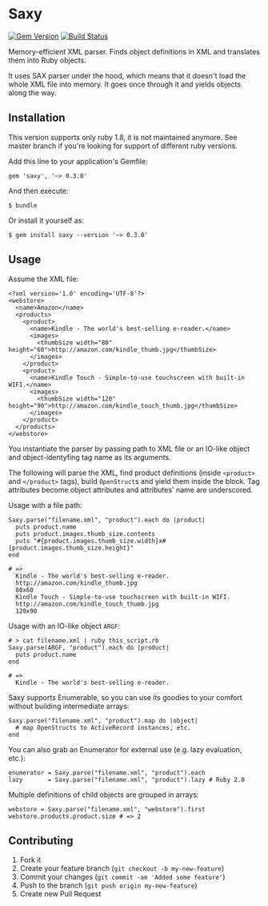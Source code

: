 # Saxy

[![Gem Version](https://badge.fury.io/rb/saxy.svg)](https://badge.fury.io/rb/saxy)
[![Build Status](https://api.travis-ci.org/humante/saxy.svg)](http://travis-ci.org/humante/saxy)

Memory-efficient XML parser. Finds object definitions in XML and translates them into Ruby objects.

It uses SAX parser under the hood, which means that it doesn't load the whole XML file into memory. It goes once through it and yields objects along the way.

## Installation

This version supports only ruby 1.8, it is not maintained anymore. See master branch if you're looking for support of different ruby versions.

Add this line to your application's Gemfile:

    gem 'saxy', '~> 0.3.0'

And then execute:

    $ bundle

Or install it yourself as:

    $ gem install saxy --version '~> 0.3.0'

## Usage

Assume the XML file:

    <?xml version='1.0' encoding='UTF-8'?>
    <webstore>
      <name>Amazon</name>
      <products>
        <product>
          <name>Kindle - The world's best-selling e-reader.</name>
          <images>
            <thumbSize width="80" height="60">http://amazon.com/kindle_thumb.jpg</thumbSize>
          </images>
        </product>
        <product>
          <name>Kindle Touch - Simple-to-use touchscreen with built-in WIFI.</name>
          <images>
            <thumbSize width="120" height="90">http://amazon.com/kindle_touch_thumb.jpg</thumbSize>
          </images>
        </product>
      </products>
    </webstore>

You instantiate the parser by passing path to XML file or an IO-like object and object-identyfing tag name as its arguments.

The following will parse the XML, find product definitions (inside `<product>` and `</product>` tags), build `OpenStruct`s and yield them inside the block.
Tag attributes become object attributes and attributes' name are underscored.

Usage with a file path:

    Saxy.parse("filename.xml", "product").each do |product|
      puts product.name
      puts product.images.thumb_size.contents
      puts "#{product.images.thumb_size.width}x#{product.images.thumb_size.height}"
    end

    # =>
      Kindle - The world's best-selling e-reader.
      http://amazon.com/kindle_thumb.jpg
      80x60
      Kindle Touch - Simple-to-use touchscreen with built-in WIFI.
      http://amazon.com/kindle_touch_thumb.jpg
      120x90

Usage with an IO-like object `ARGF`:

    # > cat filename.xml | ruby this_script.rb
    Saxy.parse(ARGF, "product").each do |product|
      puts product.name
    end

    # =>
      Kindle - The world's best-selling e-reader.

Saxy supports Enumerable, so you can use its goodies to your comfort without building intermediate arrays:

    Saxy.parse("filename.xml", "product").map do |object|
      # map OpenStructs to ActiveRecord instances, etc.
    end

You can also grab an Enumerator for external use (e.g. lazy evaluation, etc.):

    enumerator = Saxy.parse("filename.xml", "product").each
    lazy       = Saxy.parse("filename.xml", "product").lazy # Ruby 2.0

Multiple definitions of child objects are grouped in arrays:

    webstore = Saxy.parse("filename.xml", "webstore").first
    webstore.products.product.size # => 2

## Contributing

1. Fork it
2. Create your feature branch (`git checkout -b my-new-feature`)
3. Commit your changes (`git commit -am 'Added some feature'`)
4. Push to the branch (`git push origin my-new-feature`)
5. Create new Pull Request
